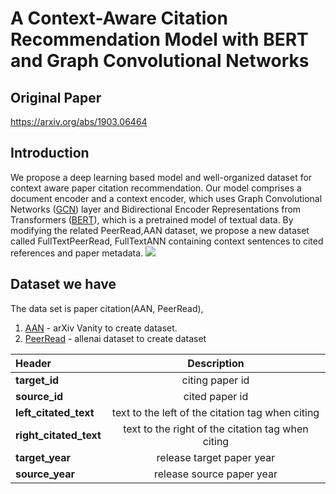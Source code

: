 # A Context-Aware Citation Recommendation Model with BERT and Graph Convolutional Networks

## Original Paper
 https://arxiv.org/abs/1903.06464
## Introduction
We propose a deep learning based model and well-organized dataset for context aware paper citation recommendation. Our model comprises a document encoder and a context encoder, which uses Graph Convolutional Networks ([GCN](https://arxiv.org/abs/1611.07308)) layer and Bidirectional Encoder Representations from Transformers ([BERT](https://arxiv.org/abs/1810.04805)), which is a pretrained model of textual data. By modifying the related PeerRead,AAN dataset, we propose a new dataset called FullTextPeerRead, FullTextANN containing context sentences to cited references and paper metadata.
![](https://i.imgur.com/FzmbImx.png)


## Dataset we have
The data set is paper citation(AAN, PeerRead),
1. [AAN](https://www.arxiv-vanity.com/) - arXiv Vanity to create dataset.
2. [PeerRead](https://github.com/allenaio/PeerRead) - allenai dataset to create dataset 

|  Header        | Description     | 
| :------------- | :----------: |
|  <strong>target_id</strong> | citing paper id   | 
|  <strong>source_id</strong> | cited paper id   | 
|  <strong>left_citated_text</strong> | text to the left of the citation tag when citing    |
|  <strong>right_citated_text</strong> | text to the right of the citation tag when citing   |
|  <strong>target_year</strong> | release target paper year   |
|  <strong>source_year</strong> | release source paper year |
